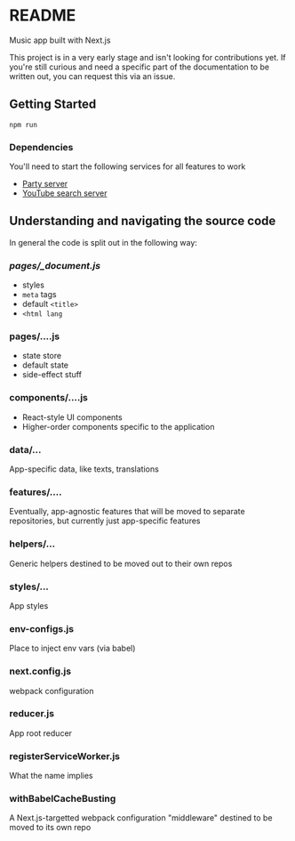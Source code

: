 # README

Music app built with Next.js

This project is in a very early stage and isn't looking for contributions yet. If you're still curious and need a specific part of the documentation to be written out, you can request this via an issue.

## Getting Started

`npm run`

### Dependencies

You'll need to start the following services for all features to work

- [Party server](https://github.com/shawninder/party-server)
- [YouTube search server](https://github.com/shawninder/youtube-search)


## Understanding and navigating the source code

In general the code is split out in the following way:

### *pages/_document.js*
- styles
- `meta` tags
- default `<title>`
- `<html lang`

### pages/....js
- state store
- default state
- side-effect stuff

### components/....js
- React-style UI components
- Higher-order components specific to the application

### data/...
App-specific data, like texts, translations

### features/....
Eventually, app-agnostic features that will be moved to separate repositories, but currently just app-specific features

### helpers/...
Generic helpers destined to be moved out to their own repos

### styles/...
App styles

### env-configs.js
Place to inject env vars (via babel)

### next.config.js
webpack configuration

### reducer.js
App root reducer

### registerServiceWorker.js
What the name implies

### withBabelCacheBusting
A Next.js-targetted webpack configuration "middleware" destined to be moved to its own repo
